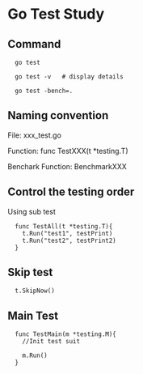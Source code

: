 # Go Test Study



## Command
```
  go test 

  go test -v   # display details

  go test -bench=.
```


## Naming convention
File:   xxx_test.go

Function: func TestXXX(t *testing.T)

Benchark Function:  BenchmarkXXX

## Control the testing order
Using sub test
```
  func TestAll(t *testing.T){
    t.Run("test1", testPrint)
    t.Run("test2", testPrint2)
  }
```

## Skip test
```
  t.SkipNow()
```

## Main Test
```
  func TestMain(m *testing.M){
    //Init test suit

    m.Run()
  }
```